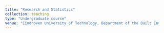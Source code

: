 ```yaml
---
title: "Research and Statistics"
collection: teaching
type: "Undergraduate course"
venue: "Eindhoven University of Technology, Department of the Built Environment"
---
```

